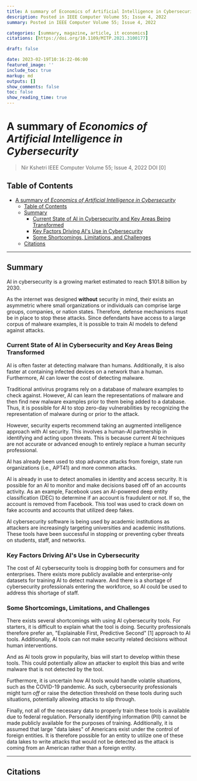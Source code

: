 ```yaml
---
title: A summary of Economics of Artificial Intelligence in Cybersecurity by Nir Kshetri
description: Posted in IEEE Computer Volume 55; Issue 4, 2022
summary: Posted in IEEE Computer Volume 55; Issue 4, 2022

categories: [summary, magazine, article, it economics]
citations: [https://doi.org/10.1109/MITP.2021.3100177]

draft: false

date: 2023-02-19T10:16:22-06:00
featured_image: ''
include_toc: true
markup: md
outputs: []
show_comments: false
toc: false
show_reading_time: true
---
```


# A summary of *Economics of Artificial Intelligence in Cybersecurity*

> Nir Kshetri IEEE Computer Volume 55; Issue 4, 2022 DOI \[0\]

## Table of Contents

- [A summary of *Economics of Artificial Intelligence in Cybersecurity*](#a-summary-of-economics-of-artificial-intelligence-in-cybersecurity)
  - [Table of Contents](#table-of-contents)
  - [Summary](#summary)
    - [Current State of AI in Cybersecurity and Key Areas Being Transformed](#current-state-of-ai-in-cybersecurity-and-key-areas-being-transformed)
    - [Key Factors Driving AI's Use in Cybersecurity](#key-factors-driving-ais-use-in-cybersecurity)
    - [Some Shortcomings, Limitations, and Challenges](#some-shortcomings-limitations-and-challenges)
  - [Citations](#citations)

______________________________________________________________________

## Summary

AI in cybersecurity is a growing market estimated to reach $101.8 billion by
2030\.

As the internet was designed **without** security in mind, their exists an
asymmetric where small organizations or individuals can comprise large groups,
companies, or nation states. Therefore, defense mechanisms must be in place to
stop these attacks. Since defendants have access to a large corpus of malware
examples, it is possible to train AI models to defend against attacks.

### Current State of AI in Cybersecurity and Key Areas Being Transformed

AI is often faster at detecting malware than humans. Additionally, it is also
faster at containing infected devices on a network than a human. Furthermore, AI
can lower the cost of detecting malware.

Traditional antivirus programs rely on a database of malware examples to check
against. However, AI can learn the representations of malware and then find new
malware examples prior to them being added to a database. Thus, it is possible
for AI to stop zero-day vulnerabilities by recognizing the representation of
malware during or prior to the attack.

However, security experts recommend taking an augmented intelligence approach
with AI security. This involves a human-AI partnership in identifying and acting
upon threats. This is because current AI techniques are not accurate or advanced
enough to entirely replace a human security professional.

AI has already been used to stop advance attacks from foreign, state run
organizations (i.e., APT41) and more common attacks.

AI is already in use to detect anomalies in identity and access security. It is
possible for an AI to monitor and make decisions based off of an accounts
activity. As an example, Facebook uses an AI-powered deep entity classification
(DEC) to determine if an account is fraudulent or not. If so, the account is
removed from Facebook. This tool was used to crack down on fake accounts and
accounts that utilized deep fakes.

AI cybersecurity software is being used by academic institutions as attackers
are increasingly targeting universities and academic institutions. These tools
have been successful in stopping or preventing cyber threats on students, staff,
and networks.

### Key Factors Driving AI's Use in Cybersecurity

The cost of AI cybersecurity tools is dropping both for consumers and for
enterprises. There exists more publicly available and enterprise-only datasets
for training AI to detect malware. And there is a shortage of cybersecurity
professionals entering the workforce, so AI could be used to address this
shortage of staff.

### Some Shortcomings, Limitations, and Challenges

There exists several shortcomings with using AI cybersecurity tools. For
starters, it is difficult to explain what the tool is doing. Security
professionals therefore prefer an, "Explainable First, Predictive Second" \[1\]
approach to AI tools. Additionally, AI tools can not make security related
decisions without human interventions.

And as AI tools grow in popularity, bias will start to develop within these
tools. This could potentially allow an attacker to exploit this bias and write
malware that is not detected by the tool.

Furthermore, it is uncertain how AI tools would handle volatile situations, such
as the COVID-19 pandemic. As such, cybersecurity professionals might turn *off*
or raise the detection threshold on these tools during such situations,
potentially allowing attacks to slip through.

Finally, not all of the necessary data to properly train these tools is
available due to federal regulation. Personally identifying information (PII)
cannot be made publicly available for the purposes of training. Additionally, it
is assumed that large "data lakes" of Americans exist under the control of
foreign entities. It is therefore possible for an entity to utilize one of these
data lakes to write attacks that would not be detected as the attack is coming
from an American rather than a foreign entity.

______________________________________________________________________

## Citations
